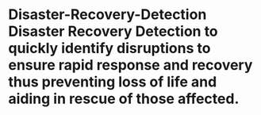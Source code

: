 # Disaster-Recovery-Detection Disaster Recovery Detection to quickly identify disruptions to ensure rapid response and recovery thus preventing loss of life and aiding in rescue of those affected.

